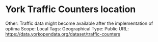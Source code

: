 # York Traffic Counters location

Other: Traffic data might become available after the implementation of optima
Scope: Local
Tags: Geographical
Type: Public
URL: https://data.yorkopendata.org/dataset/traffic-counters